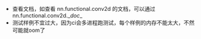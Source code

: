 

- 查看文档，如查看 nn.functional.conv2d 的文档，可以通过 nn.functional.conv2d.\__doc__
- 测试样例不宜过大，因为ci会多进程跑测试，每个样例的内存不能太大，不然可能就oom了 


